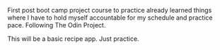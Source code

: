 First post boot camp project course to practice already learned things where I have to hold myself accountable for my schedule and practice pace. Following The Odin Project.

This will be a basic recipe app. Just practice.